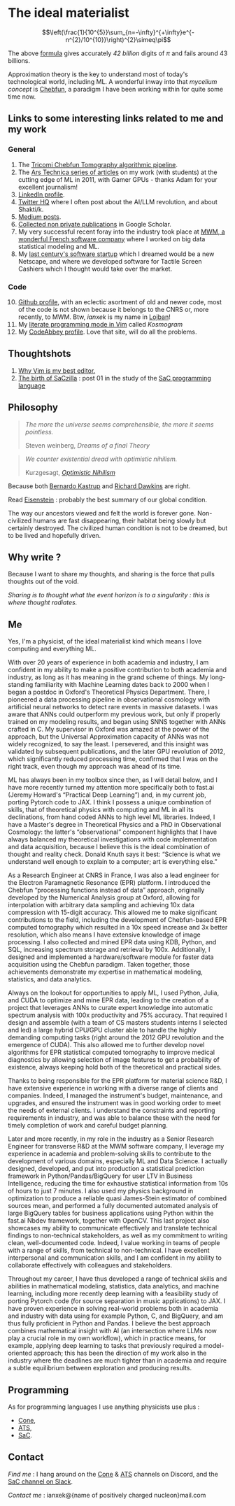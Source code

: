 <script
  src="https://cdn.mathjax.org/mathjax/latest/MathJax.js?config=TeX-AMS-MML_HTMLorMML"
  type="text/javascript">
</script>

<script>
  MathJax = {
    tex: {
      inlineMath: [['$', '$']]
    }
  };
</script>
# The ideal materialist

$$\left(\frac{1}{10^{5}}\sum_{n=-\infty}^{+\infty}e^{-n^{2}/10^{10}}\right)^{2}\simeq\pi$$

The above [formula](https://www.researchgate.net/publication/242433843_GET_BILLIONS_AND_BILLIONS_OF_CORRECT_DIGITS_OF_PI_FROM_A_WRONG_FORMULA) gives accurately *42 billion* digits of $\pi$ and fails around 43 billions.

Approximation theory is the key to understand most of today's technological world, including ML. A wonderful inway into that *mycelium concept* is [Chebfun](https://my.siam.org/Store/Product/viewproduct/?ProductId=31254869), a paradigm I have been working within for quite some time now.

## Links to some interesting links related to me and my work
### General
1. The [Tricomi Chebfun Tomography algorithmic pipeline](https://superfri.org/index.php/superfri/article/view/111).
2. The [Ars Technica series of articles](https://arstechnica.com/science/2011/07/running-high-performance-neural-networks-on-a-gamer-gpu/) on my work (with students) at the cutting edge of ML in 2011, with Gamer GPUs - thanks Adam for your excellent journalism!
3. [LinkedIn profile](https://www.linkedin.com/in/yann-le-du-3308609a/).
4. [Twitter HQ](https://twitter.com/Yann_Le_Du) where I often post about the AI/LLM revolution, and about Shakti/k.
5. [Medium posts](https://medium.com/@yann.ledu.fr).
6. [Collected non private publications](https://scholar.google.com/citations?user=b4JXA28AAAAJ&hl=en) in Google Scholar.
7. My very successful recent foray into the industry took place at [MWM, a wonderful French software company](https://mwm.io/) where I worked on big data statistical modeling and ML. 
8. My [last century's software startup](https://www.infogreffe.fr/entreprise-societe/413813874-synsoft-750197B130190000.html) which I dreamed would be a new Netscape, and where we developed software for Tactile Screen Cashiers which I thought would take over the market.

### Code
10. [Github profile](https://github.com/ianxek), with an eclectic asortment of old and newer code, most of the code is not shown because it belongs to the CNRS or, more recently, to MWM. Btw, *ianxek* is my name in [Lojban](https://mw.lojban.org/index.php?title=Lojban&setlang=en-US)!
11. My [literate programming mode in Vim](https://gitlab.com/hpu/codoc) called *Kosmogram*
12. My [CodeAbbey profile](https://www.codeabbey.com/index/user_profile/ianxek). Love that site, will do all the problems.

## Thoughtshots

1. [Why Vim is my best editor.](why_vim.md)
2. [The birth of SaCzilla](saczilla001_modified_fibo.md) : post 01 in the study of the [SaC programming
   language](https://www.sac-home.org/doku.php)

## Philosophy

> _The more the universe seems comprehensible, the more it seems pointless._
>
> Steven weinberg, _Dreams of a final Theory_

> _We counter existential dread with optimistic nihilism._
>
> Kurzgesagt, [_Optimistic Nihilism_](https://youtu.be/MBRqu0YOH14)

Because both [Bernardo
Kastrup](https://www.bernardokastrup.com/2013/04/why-materialism-is-baloney-overview.html) and [Richard Dawkins](https://www.amazon.com/Magic-Reality-Know-Whats-Really/dp/1451675046) are right.

Read [Eisenstein](https://ascentofhumanity.com/) : probably the best summary of our global
condition.

The way our ancestors viewed and felt the world is forever gone. Non-civilized humans are fast
disappearing, their habitat being slowly but certainly destroyed. The civilized human condition is
not to be dreamed, but to be lived and hopefully driven.

## Why write ?

Because I want to share my thoughts, and sharing is the force that pulls thoughts out of the void.

_Sharing is to thought what the event horizon is to a singularity : this is where thought radiates._

## Me

Yes, I'm a physicist, of the ideal materialist kind which means I love computing and everything ML.

With over 20 years of experience in both academia and industry, I am confident in my ability to make a positive contribution to both academia and industry, as long as it has meaning in the grand scheme of things. My long-standing familiarity with Machine Learning dates back to 2000 when I began a postdoc in Oxford's Theoretical Physics Department. There, I pioneered a data processing pipeline in observational cosmology with artificial neural networks to detect rare events in massive datasets. I was aware that ANNs could outperform my previous work, but only if properly trained on my modeling results, and began using SNNS together with ANNs crafted in C. My supervisor in Oxford was amazed at the power of the approach, but the Universal Approximation capacity of ANNs was not widely recognized, to say the least. I persevered, and this insight was validated by subsequent publications, and the later GPU revolution of 2012, which significantly reduced processing time, confirmed that I was on the right track, even though my approach was ahead of its time.

ML has always been in my toolbox since then, as I will detail below, and I have more recently turned my attention more specifically both to fast.ai (Jeremy Howard's “Practical Deep Learning”) and, in my current job, porting Pytorch code to JAX. I think I possess a unique combination of skills, that of theoretical physics with computing and ML in all its declinations, from hand coded ANNs to high level ML libraries. Indeed, I have a Master's degree in Theoretical Physics and a PhD in Observational Cosmology: the latter's “observational” component highlights that I have always balanced my theoretical investigations with code implementation and data acquisition, because I believe this is the ideal combination of thought and reality check. Donald Knuth says it best: “Science is what we understand well enough to explain to a computer; art is everything else.”

As a Research Engineer at CNRS in France, I was also a lead engineer for the Electron Paramagnetic Resonance (EPR) platform. I introduced the Chebfun “processing functions instead of data” approach, originally developed by the Numerical Analysis group at Oxford, allowing for interpolation with arbitrary data sampling and achieving 10x data compression with 15-digit accuracy. This allowed me to make significant contributions to the field, including the development of Chebfun-based EPR computed tomography which resulted in a 10x speed increase and 3x better resolution, which also means I have extensive knowledge of image processing. I also collected and mined EPR data using KDB, Python, and SQL, increasing spectrum storage and retrieval by 100x. Additionally, I designed and implemented a hardware/software module for faster data acquisition using the Chebfun paradigm. Taken together, those achievements demonstrate my expertise in mathematical modeling, statistics, and data analytics.

Always on the lookout for opportunities to apply ML, I used Python, Julia, and CUDA to optimize and mine EPR data, leading to the creation of a project that leverages ANNs to curate expert knowledge into automatic spectrum analysis with 100x productivity and 75% accuracy. That required I design and assemble (with a team of CS masters students interns I selected and led) a large hybrid CPU/GPU cluster able to handle the highly demanding computing tasks (right around the 2012 GPU revolution and the emergence of CUDA). This also allowed me to further develop novel algorithms for EPR statistical computed tomography to improve medical diagnostics by allowing selection of image features to get a probability of existence, always keeping hold both of the theoretical and practical sides.

Thanks to being responsible for the EPR platform for material science R&D, I have extensive experience in working with a diverse range of clients and companies. Indeed, I managed the instrument's budget, maintenance, and upgrades, and ensured the instrument was in good working order to meet the needs of external clients. I understand the constraints and reporting requirements in industry, and was able to balance these with the need for timely completion of work and careful budget planning.

Later and more recently, in my role in the industry as a Senior Research Engineer for transverse R&D at the MWM software company, I leverage my experience in academia and problem-solving skills to contribute to the development of various domains, especially ML and Data Science. I actually designed, developed, and put into production a statistical prediction framework in Python/Pandas/BigQuery for user LTV in Business Intelligence, reducing the time for exhaustive statistical information from 10s of hours to just 7 minutes. I also used my physics background in optimization to produce a reliable quasi James-Stein estimator of combined sources mean, and performed a fully documented automated analysis of large BigQuery tables for business applications using Python within the fast.ai Nbdev framework, together with OpenCV. This last project also showcases my ability to communicate effectively and translate technical findings to non-technical stakeholders, as well as my commitment to writing clean, well-documented code. Indeed, I value working in teams of people with a range of skills, from technical to non-technical. I have excellent interpersonal and communication skills, and I am confident in my ability to collaborate effectively with colleagues and stakeholders.

Throughout my career, I have thus developed a range of technical skills and abilities in mathematical modeling, statistics, data analytics, and machine learning, including more recently deep learning with a feasibility study of porting Pytorch code (for source separation in music applications) to JAX. I have proven experience in solving real-world problems both in academia and industry with data using for example Python, C, and BigQuery, and am thus fully proficient in Python and Pandas. I believe the best approach combines mathematical insight with AI (an intersection where LLMs now play a crucial role in my own workflow), which in practice means, for example, applying deep learning to tasks that previously required a model-oriented approach; this has been the direction of my work also in the industry where the deadlines are much tighter than in academia and require a subtle equilibrium between exploration and producing results.

## Programming

As for programming languages I use anything physicists use plus :

* [Cone](https://cone.jondgoodwin.com/),
* [ATS](http://www.ats-lang.org/),
* [SaC](https://www.sac-home.org/doku.php).

## Contact

_Find me_ : I hang around on the [Cone](https://discord.gg/4RdwshKW) &
[ATS](https://discord.gg/3CBHQzTk) channels on Discord, and the [SaC channel on
Slack](https://sac-ylc6885.slack.com/).

_Contact me_ : ianxek@{name of positively charged nucleon}mail.com

